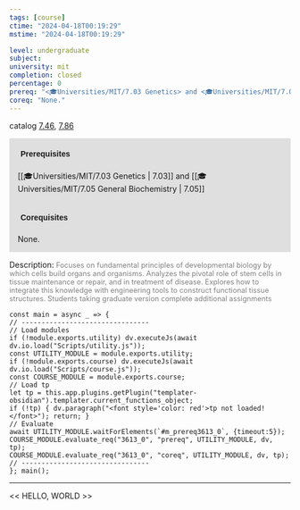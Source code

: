 ```yaml
---
tags: [course]
ctime: "2024-04-18T00:19:29"
mstime: "2024-04-18T00:19:29"

level: undergraduate
subject: 
university: mit
completion: closed
percentage: 0
prereq: "<🎓Universities/MIT/7.03 Genetics> and <🎓Universities/MIT/7.05 General Biochemistry>"
coreq: "None."
---
```


catalog [7.46](http://student.mit.edu/catalog/m7a.html#7.46), [7.86](http://student.mit.edu/catalog/m7a.html#7.86)

<span style="display: block; padding: 15px; background-color: rgb(100, 100, 100, 0.2);"><font id="m_prereq3613_0" style="display: block; font-family: Arial, sans-serif; font-weight: bold; padding: 5px">Prerequisites</font><br><span id="prereq3613_0">[[🎓Universities/MIT/7.03 Genetics | 7.03]] and [[🎓Universities/MIT/7.05 General Biochemistry | 7.05]]</span></span>
<span style="display: block; padding: 15px; background-color: rgb(100, 100, 100, 0.2);"><font id="m_coreq3613_0" style="display: block; font-family: Arial, sans-serif; font-weight: bold; padding: 5px">Corequisites</font><br><span id="coreq3613_0">None.</span></span>

<font style="">Description:</font>
<font style="color: grey; font-size: 0.8rem;">Focuses on fundamental principles of developmental biology by which cells build organs and organisms. Analyzes the pivotal role of stem cells in tissue maintenance or repair, and in treatment of disease. Explores how to integrate this knowledge with engineering tools to construct functional tissue structures. Students taking graduate version complete additional assignments</font>

```dataviewjs
const main = async _ => {
// --------------------------------
// Load modules
if (!module.exports.utility) dv.executeJs(await dv.io.load("Scripts/utility.js"));
const UTILITY_MODULE = module.exports.utility;
if (!module.exports.course) dv.executeJs(await dv.io.load("Scripts/course.js"));
const COURSE_MODULE = module.exports.course;
// Load tp
let tp = this.app.plugins.getPlugin("templater-obsidian").templater.current_functions_object;
if (!tp) { dv.paragraph("<font style='color: red'>tp not loaded!</font>"); return; }
// Evaluate
await UTILITY_MODULE.waitForElements(`#m_prereq3613_0`, {timeout:5});
COURSE_MODULE.evaluate_req("3613_0", "prereq", UTILITY_MODULE, dv, tp);
COURSE_MODULE.evaluate_req("3613_0", "coreq", UTILITY_MODULE, dv, tp);
// --------------------------------
}; main();
```

---

<< HELLO, WORLD >>
